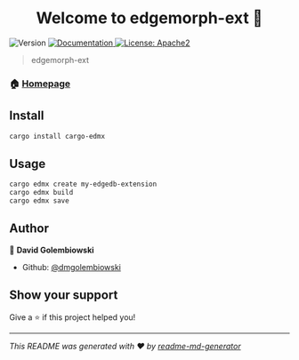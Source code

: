 <h1 align="center">Welcome to edgemorph-ext 👋</h1>
<p>
  <img alt="Version" src="https://img.shields.io/badge/version-0.1.0-blue.svg?cacheSeconds=2592000" />
    <a href="https://github.com/dmgolembiowski/edgemorph-ext/README.md" target="_blank">
  <!-- This comes later
    <a href="https://edgemor.ph/edmx#getting-started" target="_blank"> -->
    <img alt="Documentation" src="https://img.shields.io/badge/documentation-yes-brightgreen.svg" />
  </a>
  <a href="#" target="_blank">
    <img alt="License: Apache2" src="https://img.shields.io/badge/License-Apache2-yellow.svg" />
  </a>
</p>

> edgemorph-ext 

### 🏠 [Homepage](https://edgemor.ph/edmx)

## Install

```sh
cargo install cargo-edmx
```

## Usage

```sh
cargo edmx create my-edgedb-extension
cargo edmx build
cargo edmx save
```

## Author

👤 **David Golembiowski**

* Github: [@dmgolembiowski](https://github.com/dmgolembiowski)

## Show your support

Give a ⭐️ if this project helped you!

***
_This README was generated with ❤️ by [readme-md-generator](https://github.com/kefranabg/readme-md-generator)_

